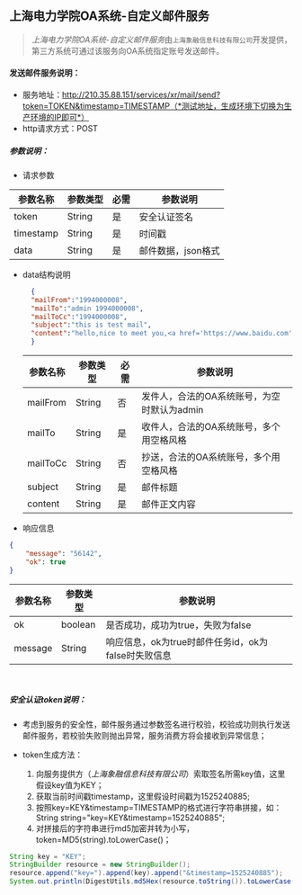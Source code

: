 ## 上海电力学院OA系统-自定义邮件服务

> *上海电力学院OA系统-自定义邮件服务*由`上海象融信息科技有限公司`开发提供，第三方系统可通过该服务向OA系统指定账号发送邮件。

#### 发送邮件服务说明：
* 服务地址：http://210.35.88.151/services/xr/mail/send?token=TOKEN&timestamp=TIMESTAMP（*测试地址，生成环境下切换为生产环境的IP即可*）
* http请求方式：POST

#####  参数说明：

* 请求参数

| **参数名称**  | **参数类型** | **必需** | **参数说明**    |
| --------- | -------- | ------ | ----------- |
| token     | String   | 是      | 安全认证签名      |
| timestamp | String   | 是      | 时间戳         |
| data      | String   | 是      | 邮件数据，json格式 |

* data结构说明
  ```json
    {
    "mailFrom":"1994000008",
    "mailTo":"admin 1994000008",
    "mailToCc":"1994000008",
    "subject":"this is test mail",
    "content":"hello,nice to meet you,<a href='https://www.baidu.com'>https://www.baidu.com</a>"
    }
  ```
  | **参数名称** | **参数类型** | **必需** | **参数说明**                  |
  | -------- | -------- | ------ | ------------------------- |
  | mailFrom | String   | 否      | 发件人，合法的OA系统账号，为空时默认为admin |
  | mailTo   | String   | 是      | 收件人，合法的OA系统账号，多个用空格风格     |
  | mailToCc | String   | 否      | 抄送，合法的OA系统账号，多个用空格风格      |
  | subject  | String   | 是      | 邮件标题                      |
  | content  | String   | 是      | 邮件正文内容                    |

*  响应信息

  ```json
  {
      "message": "56142",
      "ok": true
  }
  ```

  | 参数名称    | 参数类型    | 参数说明                              |
  | ------- | ------- | --------------------------------- |
  | ok      | boolean | 是否成功，成功为true，失败为false             |
  | message | String  | 响应信息，ok为true时邮件任务id，ok为false时失败信息 |

  ​

  ##### 安全认证token说明：

* 考虑到服务的安全性，邮件服务通过参数签名进行校验，校验成功则执行发送邮件服务，若校验失败则抛出异常，服务消费方将会接收到异常信息；

* token生成方法：

  1. 向服务提供方（*上海象融信息科技有限公司*）索取签名所需key值，这里假设key值为KEY；
  2. 获取当前时间戳timestamp，这里假设时间戳为1525240885;
  3. 按照key=KEY&timestamp=TIMESTAMP的格式进行字符串拼接，如：String string="key=KEY&timestamp=1525240885";
  4. 对拼接后的字符串进行md5加密并转为小写，token=MD5(string).toLowerCase()； 

```java
String key = "KEY";
StringBuilder resource = new StringBuilder();
resource.append("key=").append(key).append("&timestamp=1525240885");
System.out.println(DigestUtils.md5Hex(resource.toString()).toLowerCase());
```

